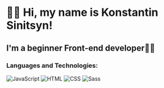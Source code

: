 # 👋🏻 Hi, my name is Konstantin Sinitsyn!
## I'm a beginner Front-end developer👨‍💻
### Languages and Technologies:
![JavaScript](https://img.shields.io/badge/-JS-454443?style=for-the-badge&logo=javascript)
![HTML](https://img.shields.io/badge/-HTML-454443?style=for-the-badge&logo=html5)
![CSS](https://img.shields.io/badge/-CSS-454443?style=for-the-badge&logo=css3)
![Sass](https://img.shields.io/badge/-Sass-454443?style=for-the-badge&logo=sass)
